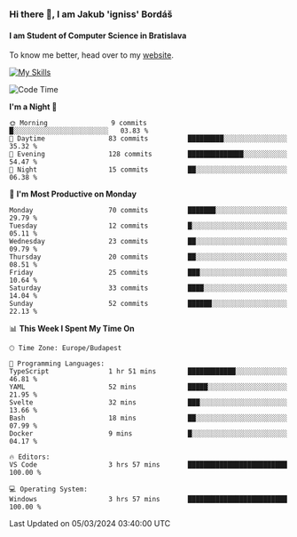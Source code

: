 ### Hi there 👋, I am Jakub 'igniss' Bordáš

#### I am Student of Computer Science in Bratislava
To know me better, head over to my [website](https://bordas.sk).

[![My Skills](https://skillicons.dev/icons?i=js,html,css,figma,svelte,java,kotlin,python,postgresql,typescript,nest,nodejs)](https://bordas.sk)


<!--START_SECTION:waka-->
![Code Time](http://img.shields.io/badge/Code%20Time-1%2C417%20hrs%2013%20mins-blue)

**I'm a Night 🦉** 

```text
🌞 Morning                9 commits           █░░░░░░░░░░░░░░░░░░░░░░░░   03.83 % 
🌆 Daytime                83 commits          █████████░░░░░░░░░░░░░░░░   35.32 % 
🌃 Evening                128 commits         ██████████████░░░░░░░░░░░   54.47 % 
🌙 Night                  15 commits          ██░░░░░░░░░░░░░░░░░░░░░░░   06.38 % 
```
📅 **I'm Most Productive on Monday** 

```text
Monday                   70 commits          ███████░░░░░░░░░░░░░░░░░░   29.79 % 
Tuesday                  12 commits          █░░░░░░░░░░░░░░░░░░░░░░░░   05.11 % 
Wednesday                23 commits          ██░░░░░░░░░░░░░░░░░░░░░░░   09.79 % 
Thursday                 20 commits          ██░░░░░░░░░░░░░░░░░░░░░░░   08.51 % 
Friday                   25 commits          ███░░░░░░░░░░░░░░░░░░░░░░   10.64 % 
Saturday                 33 commits          ████░░░░░░░░░░░░░░░░░░░░░   14.04 % 
Sunday                   52 commits          ██████░░░░░░░░░░░░░░░░░░░   22.13 % 
```


📊 **This Week I Spent My Time On** 

```text
🕑︎ Time Zone: Europe/Budapest

💬 Programming Languages: 
TypeScript               1 hr 51 mins        ████████████░░░░░░░░░░░░░   46.81 % 
YAML                     52 mins             █████░░░░░░░░░░░░░░░░░░░░   21.95 % 
Svelte                   32 mins             ███░░░░░░░░░░░░░░░░░░░░░░   13.66 % 
Bash                     18 mins             ██░░░░░░░░░░░░░░░░░░░░░░░   07.99 % 
Docker                   9 mins              █░░░░░░░░░░░░░░░░░░░░░░░░   04.17 % 

🔥 Editors: 
VS Code                  3 hrs 57 mins       █████████████████████████   100.00 % 

💻 Operating System: 
Windows                  3 hrs 57 mins       █████████████████████████   100.00 % 
```


 Last Updated on 05/03/2024 03:40:00 UTC
<!--END_SECTION:waka-->

